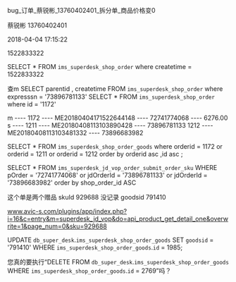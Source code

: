 



bug_订单_蔡锐彬_13760402401_拆分单_商品价格变0

蔡锐彬
13760402401

2018-04-04
17:15:22



1522833322

SELECT * FROM `ims_superdesk_shop_order` where createtime = 1522833322

查m
SELECT parentid , createtime FROM `ims_superdesk_shop_order` where expresssn = '73896781133'
SELECT * FROM `ims_superdesk_shop_order` where id = '1172'

m ---- 
1172 ---- ME20180404171522644148 ---- 72741774068 ---- 6276.00
s ----
1211 ---- ME20180408113103890428 ---- 73896781133
1212 ---- ME20180408113103481332 ---- 73896683982



SELECT *
FROM `ims_superdesk_shop_order_goods`
where orderid  = 1172
		or orderid  = 1211
		or orderid  = 1212
order by orderid asc ,id asc
;

SELECT *
FROM `ims_superdesk_jd_vop_order_submit_order_sku`
WHERE pOrder = '72741774068'
		or jdOrderId = '73896781133'
		or jdOrderId = '73896683982'
order by shop_order_id ASC



这个单是两个赠品
skuId
929688 没记录
goodsid 791410

www.avic-s.com/plugins/app/index.php?i=16&c=entry&m=superdesk_jd_vop&do=api_product_get_detail_one&overwrite=1&page_num=0&sku=929688

UPDATE `db_super_desk`.`ims_superdesk_shop_order_goods` SET `goodsid` = '791410' WHERE `ims_superdesk_shop_order_goods`.`id` = 1985;

您真的要执行“DELETE FROM `db_super_desk`.`ims_superdesk_shop_order_goods` WHERE `ims_superdesk_shop_order_goods`.`id` = 2769”吗？